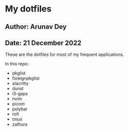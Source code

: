 # My dotfiles

## Author: Arunav Dey

## Date: 21 December 2022

These are the dotfiles for most of my frequent applications.

In this repo:

- pkglist
- foreignpkglist
- alacritty
- dunst
- i3-gaps
- nvim
- picom
- polybar
- rofi
- tmux
- zathura
